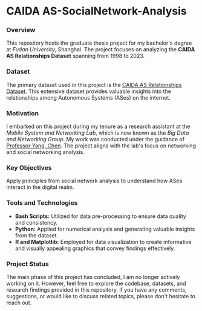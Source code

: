 # CAIDA AS-SocialNetwork-Analysis

### Overview
This repository hosts the graduate thesis project for my bachelor's degree at _Fudan University_, Shanghai. The project focuses on analyzing the **CAIDA AS Relationships Dataset** spanning from 1998 to 2023.

### Dataset
The primary dataset used in this project is the [CAIDA AS Relationships Dataset](https://www.caida.org/catalog/datasets/as-relationships/). This extensive dataset provides valuable insights into the relationships among Autonomous Systems (ASes) on the internet.

### Motivation  
I embarked on this project during my tenure as a research assistant at the _Mobile System and Networking Lab_, which is now known as the _Big Data and Networking Group_. My work was conducted under the guidance of [Professor Yang, Chen](https://github.com/chenyang03). The project aligns with the lab's focus on networking and social networking analysis.

### Key Objectives  
Apply principles from social network analysis to understand how ASes interact in the digital realm.

### Tools and Technologies
- **Bash Scripts:** Utilized for data pre-processing to ensure data quality and consistency.
- **Python:** Applied for numerical analysis and generating valuable insights from the dataset.
- **R and Matplotlib:** Employed for data visualization to create informative and visually appealing graphics that convey findings effectively.

### Project Status
The main phase of this project has concluded, I am no longer actively working on it. However, feel free to explore the codebase, datasets, and research findings provided in this repository.
If you have any comments, suggestions, or would like to discuss related topics, please don't hesitate to reach out. 

